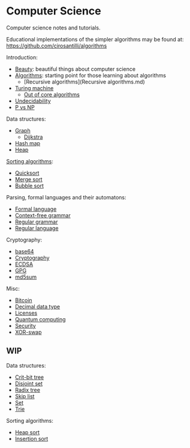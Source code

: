 # Computer Science

Computer science notes and tutorials.

Educational implementations of the simpler algorithms may be found at: <https://github.com/cirosantilli/algorithms>

Introduction:

-   [Beauty](beauty.md): beautiful things about computer science
-   [Algorithms](algorithms.md): starting point for those learning about algorithms
    - [Recursive algorithms](Recursive algorithms.md)
-   [Turing machine](turing-machine.md)
    - [Out of core algorithms](out-of-core.md)
-   [Undecidability](undecidability.md)
-   [P vs NP](p-vs-np.md)

Data structures:

-   [Graph](graph.md)
    - [Dijkstra](dijkstra.md)
-   [Hash map](hash-map.md)
-   [Heap](heap.md)

[Sorting algorithms](sort/):

- [Quicksort](quicksort.md)
- [Merge sort](merge-sort.md)
- [Bubble sort](bubble-sort.md)

Parsing, formal languages and their automatons:

- [Formal language](formal-language.md)
- [Context-free grammar](context-free-grammar.md)
- [Regular grammar](regular-grammar.md)
- [Regular language](regular-language.md)

Cryptography:

- [base64](base64.md)
- [Cryptography](cryptography)
- [ECDSA](ecdsa.md)
- [GPG](gpg.md)
- [md5sum](md5sum.md)

Misc:

- [Bitcoin](bitcoin.md)
- [Decimal data type](decimal-data-type.md)
- [Licenses](licenses.md)
- [Quantum computing](quantum-computing.md)
- [Security](security.md)
- [XOR-swap](xor-swap.md)

## WIP

Data structures:

- [Crit-bit tree](crit-bit-tree.md)
- [Disjoint set](disjoint-set.md)
- [Radix tree](radix-tree.md)
- [Skip list](skip-list.md)
- [Set](set.md)
- [Trie](trie.md)

Sorting algorithms:

- [Heap sort](heap-sort.md)
- [Insertion sort](insertion-sort.md)
